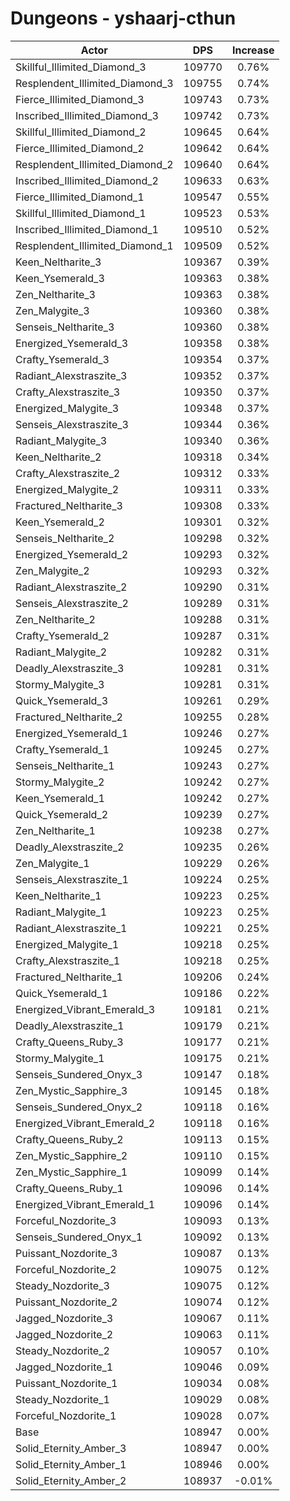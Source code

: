 # Dungeons - yshaarj-cthun
| Actor | DPS | Increase |
|---|:---:|:---:|
|Skillful_Illimited_Diamond_3|109770|0.76%|
|Resplendent_Illimited_Diamond_3|109755|0.74%|
|Fierce_Illimited_Diamond_3|109743|0.73%|
|Inscribed_Illimited_Diamond_3|109742|0.73%|
|Skillful_Illimited_Diamond_2|109645|0.64%|
|Fierce_Illimited_Diamond_2|109642|0.64%|
|Resplendent_Illimited_Diamond_2|109640|0.64%|
|Inscribed_Illimited_Diamond_2|109633|0.63%|
|Fierce_Illimited_Diamond_1|109547|0.55%|
|Skillful_Illimited_Diamond_1|109523|0.53%|
|Inscribed_Illimited_Diamond_1|109510|0.52%|
|Resplendent_Illimited_Diamond_1|109509|0.52%|
|Keen_Neltharite_3|109367|0.39%|
|Keen_Ysemerald_3|109363|0.38%|
|Zen_Neltharite_3|109363|0.38%|
|Zen_Malygite_3|109360|0.38%|
|Senseis_Neltharite_3|109360|0.38%|
|Energized_Ysemerald_3|109358|0.38%|
|Crafty_Ysemerald_3|109354|0.37%|
|Radiant_Alexstraszite_3|109352|0.37%|
|Crafty_Alexstraszite_3|109350|0.37%|
|Energized_Malygite_3|109348|0.37%|
|Senseis_Alexstraszite_3|109344|0.36%|
|Radiant_Malygite_3|109340|0.36%|
|Keen_Neltharite_2|109318|0.34%|
|Crafty_Alexstraszite_2|109312|0.33%|
|Energized_Malygite_2|109311|0.33%|
|Fractured_Neltharite_3|109308|0.33%|
|Keen_Ysemerald_2|109301|0.32%|
|Senseis_Neltharite_2|109298|0.32%|
|Energized_Ysemerald_2|109293|0.32%|
|Zen_Malygite_2|109293|0.32%|
|Radiant_Alexstraszite_2|109290|0.31%|
|Senseis_Alexstraszite_2|109289|0.31%|
|Zen_Neltharite_2|109288|0.31%|
|Crafty_Ysemerald_2|109287|0.31%|
|Radiant_Malygite_2|109282|0.31%|
|Deadly_Alexstraszite_3|109281|0.31%|
|Stormy_Malygite_3|109281|0.31%|
|Quick_Ysemerald_3|109261|0.29%|
|Fractured_Neltharite_2|109255|0.28%|
|Energized_Ysemerald_1|109246|0.27%|
|Crafty_Ysemerald_1|109245|0.27%|
|Senseis_Neltharite_1|109243|0.27%|
|Stormy_Malygite_2|109242|0.27%|
|Keen_Ysemerald_1|109242|0.27%|
|Quick_Ysemerald_2|109239|0.27%|
|Zen_Neltharite_1|109238|0.27%|
|Deadly_Alexstraszite_2|109235|0.26%|
|Zen_Malygite_1|109229|0.26%|
|Senseis_Alexstraszite_1|109224|0.25%|
|Keen_Neltharite_1|109223|0.25%|
|Radiant_Malygite_1|109223|0.25%|
|Radiant_Alexstraszite_1|109221|0.25%|
|Energized_Malygite_1|109218|0.25%|
|Crafty_Alexstraszite_1|109218|0.25%|
|Fractured_Neltharite_1|109206|0.24%|
|Quick_Ysemerald_1|109186|0.22%|
|Energized_Vibrant_Emerald_3|109181|0.21%|
|Deadly_Alexstraszite_1|109179|0.21%|
|Crafty_Queens_Ruby_3|109177|0.21%|
|Stormy_Malygite_1|109175|0.21%|
|Senseis_Sundered_Onyx_3|109147|0.18%|
|Zen_Mystic_Sapphire_3|109145|0.18%|
|Senseis_Sundered_Onyx_2|109118|0.16%|
|Energized_Vibrant_Emerald_2|109118|0.16%|
|Crafty_Queens_Ruby_2|109113|0.15%|
|Zen_Mystic_Sapphire_2|109110|0.15%|
|Zen_Mystic_Sapphire_1|109099|0.14%|
|Crafty_Queens_Ruby_1|109096|0.14%|
|Energized_Vibrant_Emerald_1|109096|0.14%|
|Forceful_Nozdorite_3|109093|0.13%|
|Senseis_Sundered_Onyx_1|109092|0.13%|
|Puissant_Nozdorite_3|109087|0.13%|
|Forceful_Nozdorite_2|109075|0.12%|
|Steady_Nozdorite_3|109075|0.12%|
|Puissant_Nozdorite_2|109074|0.12%|
|Jagged_Nozdorite_3|109067|0.11%|
|Jagged_Nozdorite_2|109063|0.11%|
|Steady_Nozdorite_2|109057|0.10%|
|Jagged_Nozdorite_1|109046|0.09%|
|Puissant_Nozdorite_1|109034|0.08%|
|Steady_Nozdorite_1|109029|0.08%|
|Forceful_Nozdorite_1|109028|0.07%|
|Base|108947|0.00%|
|Solid_Eternity_Amber_3|108947|0.00%|
|Solid_Eternity_Amber_1|108946|0.00%|
|Solid_Eternity_Amber_2|108937|-0.01%|

